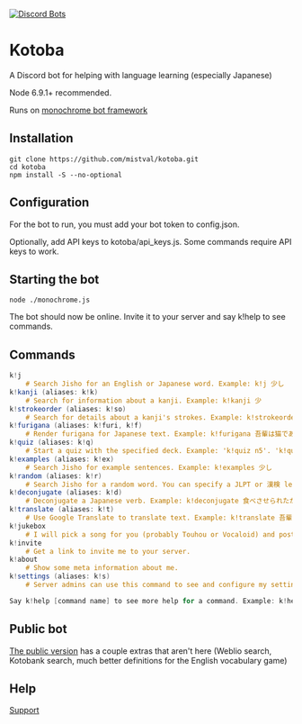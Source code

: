 [![Discord Bots](https://discordbots.org/api/widget/251239170058616833.png)](https://discordbots.org/bot/251239170058616833)

# Kotoba
A Discord bot for helping with language learning (especially Japanese)

Node 6.9.1+ recommended.

Runs on [monochrome bot framework](https://github.com/mistval/monochrome)

## Installation
```
git clone https://github.com/mistval/kotoba.git
cd kotoba
npm install -S --no-optional
```

## Configuration
For the bot to run, you must add your bot token to config.json.

Optionally, add API keys to kotoba/api_keys.js. Some commands require API keys to work.

## Starting the bot
```
node ./monochrome.js
```
The bot should now be online. Invite it to your server and say k!help to see commands.

## Commands

```glsl
k!j
    # Search Jisho for an English or Japanese word. Example: k!j 少し
k!kanji (aliases: k!k)
    # Search for information about a kanji. Example: k!kanji 少
k!strokeorder (aliases: k!so)
    # Search for details about a kanji's strokes. Example: k!strokeorder 少
k!furigana (aliases: k!furi, k!f)
    # Render furigana for Japanese text. Example: k!furigana 吾輩は猫である
k!quiz (aliases: k!q)
    # Start a quiz with the specified deck. Example: 'k!quiz n5'. 'k!quiz' lists decks, 'k!quiz stop' stops the quiz.
k!examples (aliases: k!ex)
    # Search Jisho for example sentences. Example: k!examples 少し
k!random (aliases: k!r)
    # Search Jisho for a random word. You can specify a JLPT or 漢検 level if you want. Example: 'k!random N3', 'k!random 2k'
k!deconjugate (aliases: k!d)
    # Deconjugate a Japanese verb. Example: k!deconjugate 食べさせられたかった
k!translate (aliases: k!t)
    # Use Google Translate to translate text. Example: k!translate 吾輩は猫である
k!jukebox
    # I will pick a song for you (probably Touhou or Vocaloid) and post a Youtube link. 
k!invite
    # Get a link to invite me to your server. 
k!about
    # Show some meta information about me. 
k!settings (aliases: k!s)
    # Server admins can use this command to see and configure my settings on their server. 

Say k!help [command name] to see more help for a command. Example: k!help k!j
```

## Public bot

[The public version](https://discordapp.com/oauth2/authorize?client_id=251239170058616833&scope=bot) has a couple extras that aren't here (Weblio search, Kotobank search, much better definitions for the English vocabulary game)

## Help

[Support](https://discord.gg/f4Gkqku)
